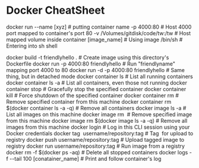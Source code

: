 # Docker CheatSheet

docker run
	--name [xyz]					# putting container name
	-p 4000:80						# Host 4000 port mapped to container's port 80
	-v /Volumes/gitdisk/code/tw:/tw # Host mapped volume inside container
	[image_name]					# Using image
	/bin/sh 						# Entering into sh shell


docker build -t friendlyhello .  # Create image using this directory's Dockerfile
docker run -p 4000:80 friendlyhello  # Run "friendlyname" mapping port 4000 to 80
docker run -d -p 4000:80 friendlyhello         # Same thing, but in detached mode
docker container ls                                # List all running containers
docker container ls -a             # List all containers, even those not running
docker container stop <hash>           # Gracefully stop the specified container
docker container kill <hash>         # Force shutdown of the specified container
docker container rm <hash>        # Remove specified container from this machine
docker container rm $(docker container ls -a -q)         # Remove all containers
docker image ls -a                             # List all images on this machine
docker image rm <image id>            # Remove specified image from this machine
docker image rm $(docker image ls -a -q)   # Remove all images from this machine
docker login             # Log in this CLI session using your Docker credentials
docker tag <image> username/repository:tag  # Tag <image> for upload to registry
docker push username/repository:tag            # Upload tagged image to registry
docker run username/repository:tag                   # Run image from a registry
docker rm -f $(docker ps -aq)			# Delete all stopped containers
docker logs -f --tail 100 [conatainer_name] # Print and follow container's log
